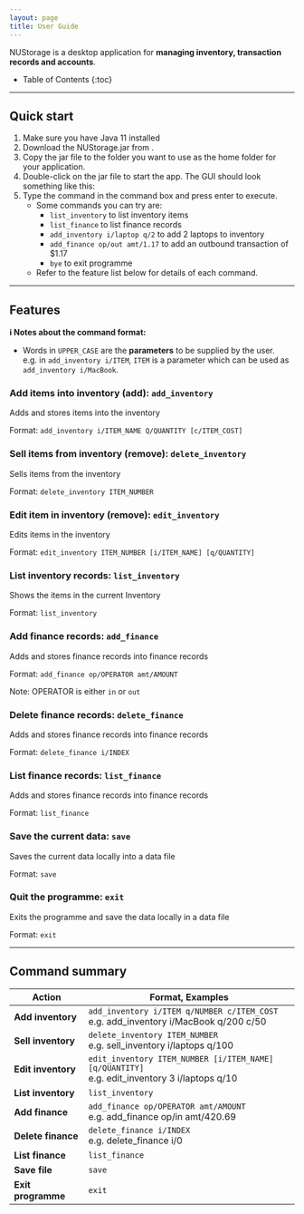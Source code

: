 ```yaml
---
layout: page
title: User Guide
---
```


NUStorage is a desktop application for __managing inventory, transaction records and accounts__.

* Table of Contents
{:toc}

--------------------------------------------------------------------------------------------------------------------

## Quick start

1. Make sure you have Java 11 installed
1. Download the NUStorage.jar from <here>.
1. Copy the jar file to the folder you want to use as the home folder for your application.
1. Double-click on the jar file to start the app. The GUI should look something like this: <insert picture here>
1. Type the command in the command box and press enter to execute.
    - Some commands you can try are:
        - `list_inventory` to list inventory items
        - `list_finance` to list finance records
        - `add_inventory i/laptop q/2` to add 2 laptops to inventory
        - `add_finance op/out amt/1.17` to add an outbound transaction of $1.17
        - `bye` to exit programme
    - Refer to the feature list below for details of each command.



--------------------------------------------------------------------------------------------------------------------

## Features

<div markdown="block" class="alert alert-info">

**:information_source: Notes about the command format:**<br>
* Words in `UPPER_CASE` are the __parameters__ to be supplied by the user.<br>
    e.g. in `add_inventory i/ITEM`, `ITEM` is a parameter which can be used as `add_inventory i/MacBook`.

</div>

### Add items into inventory (add): `add_inventory`
Adds and stores items into the inventory

Format: `add_inventory i/ITEM_NAME Q/QUANTITY [c/ITEM_COST]`


### Sell items from inventory (remove): `delete_inventory`
Sells items from the inventory

Format: `delete_inventory ITEM_NUMBER`


### Edit item in inventory (remove): `edit_inventory`
Edits items in the inventory

Format: `edit_inventory ITEM_NUMBER [i/ITEM_NAME] [q/QUANTITY]`


### List inventory records: `list_inventory`
Shows the items in the current Inventory

Format: `list_inventory`


### Add finance records: `add_finance`
Adds and stores finance records into finance records

Format: `add_finance op/OPERATOR amt/AMOUNT`

Note: OPERATOR is either `in` or `out`


### Delete finance records: `delete_finance`

Adds and stores finance records into finance records

Format: `delete_finance i/INDEX`


### List finance records: `list_finance`

Adds and stores finance records into finance records

Format: `list_finance`


### Save the current data: `save`

Saves the current data locally into a data file

Format: `save`


### Quit the programme: `exit`

Exits the programme and save the data locally in a data file

Format: `exit`

--------------------------------------------------------------------------------------------------------------------

## Command summary

Action | Format, Examples
--------|------------------
__Add inventory__ | `add_inventory i/ITEM q/NUMBER c/ITEM_COST`<br> e.g. add_inventory i/MacBook q/200 c/50
__Sell inventory__ | `delete_inventory ITEM_NUMBER`<br> e.g. sell_inventory i/laptops q/100
__Edit inventory__ | `edit_inventory ITEM_NUMBER [i/ITEM_NAME] [q/QUANTITY]`<br> e.g. edit_inventory 3 i/laptops q/10
__List inventory__ | `list_inventory`
__Add finance__ | `add_finance op/OPERATOR amt/AMOUNT`<br> e.g. add_finance op/in amt/420.69
__Delete finance__ | `delete_finance i/INDEX`<br> e.g. delete_finance i/0
__List finance__ | `list_finance`
__Save file__ | `save`
__Exit programme__ | `exit`
